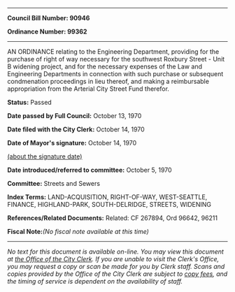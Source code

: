 

********

**Council Bill Number: 90946**
   
**Ordinance Number: 99362**
********

 AN ORDINANCE relating to the Engineering Department, providing for the purchase of right of way necessary for the southwest Roxbury Street - Unit B widening project, and for the necessary expenses of the Law and Engineering Departments in connection with such purchase or subsequent condmenation proceedings in lieu thereof, and making a reimbursable appropriation from the Arterial City Street Fund therefor.

**Status:** Passed
   
**Date passed by Full Council:** October 13, 1970
   
**Date filed with the City Clerk:** October 14, 1970
   
**Date of Mayor's signature:** October 14, 1970
   
[(about the signature date)](/~public/approvaldate.htm)
   
   
   
**Date introduced/referred to committee:** October 5, 1970
   
**Committee:** Streets and Sewers
   
   
**Index Terms:** LAND-ACQUISITION, RIGHT-OF-WAY, WEST-SEATTLE, FINANCE, HIGHLAND-PARK, SOUTH-DELRIDGE, STREETS, WIDENING

**References/Related Documents:** Related: CF 267894, Ord 96642, 96211

**Fiscal Note:**_(No fiscal note available at this time)_
********

_No text for this document is available on-line. You may view this document at [the Office of the City Clerk](http://www.seattle.gov/leg/clerk/contactUs.htm). If you are unable to visit the Clerk's Office, you may request a copy or scan be made for you by Clerk staff. Scans and copies provided by the Office of the City Clerk are subject to [copy fees](http://clerk.seattle.gov/~public/clerkfees.htm), and the timing of service is dependent on the availability of staff._

